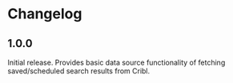 # Changelog

## 1.0.0

Initial release.  Provides basic data source functionality of fetching saved/scheduled search results from Cribl.